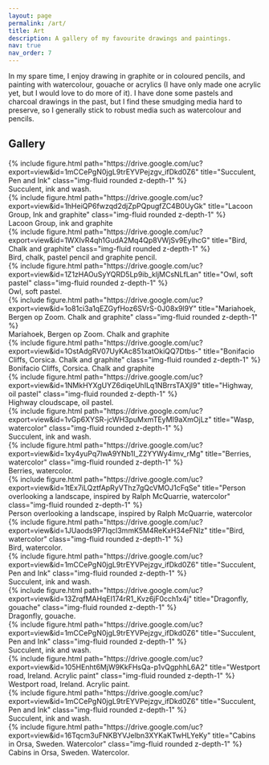 ```yaml
---
layout: page
permalink: /art/
title: Art
description: A gallery of my favourite drawings and paintings.
nav: true
nav_order: 7
---
```


In my spare time, I enjoy drawing in graphite or in coloured pencils, and painting with watercolour, gouache or acrylics (I have only made one acrylic yet, but I would love to do more of it). I have done some pastels and charcoal drawings in the past, but I find these smudging media hard to preserve, so I generally stick to robust media such as watercolour and pencils.

## Gallery

<div class="row">
    <div class="col-sm mt-3 mt-md-0">
        {% include figure.html path="https://drive.google.com/uc?export=view&id=1mCCePgN0jgL9trEYVPejzgv_ifDkd0Z6" title="Succulent, Pen and Ink" class="img-fluid rounded z-depth-1" %}
    </div>
</div>
<div class="caption">
    Succulent, ink and wash.
</div>

<div class="row">
    <div class="col-sm mt-3 mt-md-0">
        {% include figure.html path="https://drive.google.com/uc?export=view&id=1hHeiQP6fwzqd2djZpPQpugfZC4B0UyGk" title="Lacoon Group, Ink and graphite" class="img-fluid rounded z-depth-1" %}
    </div>
</div>
<div class="caption">
    Lacoon Group, ink and graphite
</div>

<div class="row">
    <div class="col-sm mt-3 mt-md-0">
        {% include figure.html path="https://drive.google.com/uc?export=view&id=1WXIvR4qh1GudA2Mq4Qp8VWjSv9EylhcG" title="Bird, Chalk and graphite" class="img-fluid rounded z-depth-1" %}
    </div>
</div>
<div class="caption">
    Bird, chalk, pastel pencil and graphite pencil.
</div>


<div class="row">
    <div class="col-sm mt-3 mt-md-0">
        {% include figure.html path="https://drive.google.com/uc?export=view&id=1Z1zHAOuSyYQRD5Lp9ib_kljMCsNLfLan" title="Owl, soft pastel" class="img-fluid rounded z-depth-1" %}
    </div>
</div>
<div class="caption">
    Owl, soft pastel.
</div>

<div class="row">
    <div class="col-sm mt-3 mt-md-0">
        {% include figure.html path="https://drive.google.com/uc?export=view&id=1o81ci3a1qEZGyfHoz6SVrS-0J08x9l9Y" title="Mariahoek, Bergen op Zoom. Chalk and graphite" class="img-fluid rounded z-depth-1" %}
    </div>
</div>
<div class="caption">
    Mariahoek, Bergen op Zoom. Chalk and graphite
</div>

<div class="row">
    <div class="col-sm mt-3 mt-md-0">
        {% include figure.html path="https://drive.google.com/uc?export=view&id=1OstAdgRV07UyKAc851xatOkiQQ7Dtbs-" title="Bonifacio Cliffs, Corsica. Chalk and graphite" class="img-fluid rounded z-depth-1" %}
    </div>
</div>
<div class="caption">
    Bonifacio Cliffs, Corsica. Chalk and graphite
</div>

<div class="row">
    <div class="col-sm mt-3 mt-md-0">
        {% include figure.html path="https://drive.google.com/uc?export=view&id=1NMkHYXgUYZ6diqeUhILq1NBrrsTAXjl9" title="Highway, oil pastel" class="img-fluid rounded z-depth-1" %}
    </div>
</div>
<div class="caption">
    Highway cloudscape, oil pastel.
</div>

<div class="row">
    <div class="col-sm mt-3 mt-md-0">
        {% include figure.html path="https://drive.google.com/uc?export=view&id=1vGp6XYSR-jcWH3puMxmTEyMI9aXmOjLz" title="Wasp, watercolor" class="img-fluid rounded z-depth-1" %}
    </div>
</div>
<div class="caption">
    Succulent, ink and wash.
</div>

<div class="row">
    <div class="col-sm mt-3 mt-md-0">
        {% include figure.html path="https://drive.google.com/uc?export=view&id=1xy4yuPq7lwA9YNb1I_Z2YYWy4imv_rMg" title="Berries, watercolor" class="img-fluid rounded z-depth-1" %}
    </div>
</div>
<div class="caption">
    Berries, watercolor.
</div>

<div class="row">
    <div class="col-sm mt-3 mt-md-0">
        {% include figure.html path="https://drive.google.com/uc?export=view&id=1tEx7iLQztfApRyVThz7gQcVMOJ1cFqSe" title="Person overlooking a landscape, inspired by Ralph McQuarrie, watercolor" class="img-fluid rounded z-depth-1" %}
    </div>
</div>
<div class="caption">
    Person overlooking a landscape, inspired by Ralph McQuarrie, watercolor
</div>

<div class="row">
    <div class="col-sm mt-3 mt-md-0">
        {% include figure.html path="https://drive.google.com/uc?export=view&id=1JUaods9P7Iqcl3mmK5M4ReKxH34eFNlz" title="Bird, watercolor" class="img-fluid rounded z-depth-1" %}
    </div>
</div>
<div class="caption">
    Bird, watercolor.
</div>

<div class="row">
    <div class="col-sm mt-3 mt-md-0">
        {% include figure.html path="https://drive.google.com/uc?export=view&id=1mCCePgN0jgL9trEYVPejzgv_ifDkd0Z6" title="Succulent, Pen and Ink" class="img-fluid rounded z-depth-1" %}
    </div>
</div>
<div class="caption">
    Succulent, ink and wash.
</div>

<div class="row">
    <div class="col-sm mt-3 mt-md-0">
        {% include figure.html path="https://drive.google.com/uc?export=view&id=13ZrqfMAHqEI174rR1_Kvz6jF0cch1x4j" title="Dragonfly, gouache" class="img-fluid rounded z-depth-1" %}
    </div>
</div>
<div class="caption">
    Dragonfly, gouache.
</div>

<div class="row">
    <div class="col-sm mt-3 mt-md-0">
        {% include figure.html path="https://drive.google.com/uc?export=view&id=1mCCePgN0jgL9trEYVPejzgv_ifDkd0Z6" title="Succulent, Pen and Ink" class="img-fluid rounded z-depth-1" %}
    </div>
</div>
<div class="caption">
    Succulent, ink and wash.
</div>

<div class="row">
    <div class="col-sm mt-3 mt-md-0">
        {% include figure.html path="https://drive.google.com/uc?export=view&id=105HEnht6MjW9KkFHsQa-p1vQgphhL6A2" title="Westport road, Ireland. Acrylic paint" class="img-fluid rounded z-depth-1" %}
    </div>
</div>
<div class="caption">
    Westport road, Ireland. Acrylic paint.
</div>

<div class="row">
    <div class="col-sm mt-3 mt-md-0">
        {% include figure.html path="https://drive.google.com/uc?export=view&id=1mCCePgN0jgL9trEYVPejzgv_ifDkd0Z6" title="Succulent, Pen and Ink" class="img-fluid rounded z-depth-1" %}
    </div>
</div>
<div class="caption">
    Succulent, ink and wash.
</div>

<div class="row">
    <div class="col-sm mt-3 mt-md-0">
        {% include figure.html path="https://drive.google.com/uc?export=view&id=16Tqcm3uFNKBYVJelbn3XYKaKTwHLYeKy" title="Cabins in Orsa, Sweden. Watercolor" class="img-fluid rounded z-depth-1" %}
    </div>
</div>
<div class="caption">
    Cabins in Orsa, Sweden. Watercolor.
</div>
